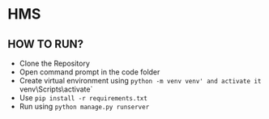 # HMS

## HOW TO RUN?
- Clone the Repository
- Open command prompt in the code folder
- Create virtual environment using `python -m venv venv' and activate it `venv\Scripts\activate`
- Use `pip install -r requirements.txt`
- Run using `python manage.py runserver`
